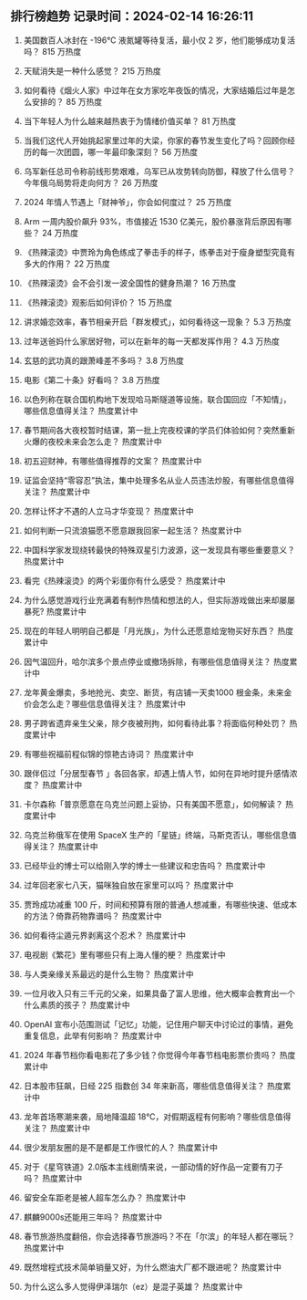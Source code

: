 
## 排行榜趋势 记录时间：2024-02-14 16:26:11
  
  1. 美国数百人冰封在 -196℃ 液氮罐等待复活，最小仅 2 岁，他们能够成功复活吗？ 815 万热度
    
  2. 天赋消失是一种什么感觉？ 215 万热度
    
  3. 如何看待《烟火人家》中过年在女方家吃年夜饭的情况，大家结婚后过年是怎么安排的？ 85 万热度
    
  4. 当下年轻人为什么越来越热衷于为情绪价值买单？ 81 万热度
    
  5. 当我们这代人开始挑起家里过年的大梁，你家的春节发生变化了吗？回顾你经历的每一次团圆，哪一年最印象深刻？ 56 万热度
    
  6. 乌军新任总司令称前线形势艰难，乌军已从攻势转向防御，释放了什么信号？今年俄乌局势将走向何方？ 26 万热度
    
  7. 2024 年情人节遇上「财神爷」，你会如何度过？ 25 万热度
    
  8. Arm 一周内股价飙升 93%，市值接近 1530 亿美元，股价暴涨背后原因有哪些？ 24 万热度
    
  9. 《热辣滚烫》中贾玲为角色练成了拳击手的样子，练拳击对于瘦身塑型究竟有多大的作用？ 22 万热度
    
  10. 《热辣滚烫》会不会引发一波全国性的健身热潮？ 16 万热度
    
  11. 《热辣滚烫》观影后如何评价？ 15 万热度
    
  12. 讲求婚恋效率，春节相亲开启「群发模式」，如何看待这一现象？ 5.3 万热度
    
  13. 过年送爸妈什么家居好物，可以在新年的每一天都发挥作用？ 4.3 万热度
    
  14. 玄慈的武功真的跟萧峰差不多吗？ 3.8 万热度
    
  15. 电影《第二十条》好看吗？ 3.8 万热度
    
  16. 以色列称在联合国机构地下发现哈马斯隧道等设施，联合国回应「不知情」，哪些信息值得关注？ 热度累计中
    
  17. 春节期间各大夜校暂时结课，第一批上完夜校课的学员们体验如何？突然重新火爆的夜校未来会怎么走？ 热度累计中
    
  18. 初五迎财神，有哪些值得推荐的文案？ 热度累计中
    
  19. 证监会坚持“零容忍”执法，集中处理多名从业人员违法炒股，有哪些信息值得关注？ 热度累计中
    
  20. 怎样让怀才不遇的人立马才华变现？ 热度累计中
    
  21. 如何判断一只流浪猫愿不愿意跟我回家一起生活？ 热度累计中
    
  22. 中国科学家发现绕转最快的特殊双星引力波源，这一发现具有哪些重要意义？ 热度累计中
    
  23. 看完《热辣滚烫》的两个彩蛋你有什么感受？ 热度累计中
    
  24. 为什么感觉游戏行业充满着有制作热情和想法的人，但实际游戏做出来却屡屡暴死? 热度累计中
    
  25. 现在的年轻人明明自己都是「月光族」，为什么还愿意给宠物买好东西？ 热度累计中
    
  26. 因气温回升，哈尔滨多个景点停业或撤场拆除，有哪些信息值得关注？ 热度累计中
    
  27. 龙年黄金爆卖，多地抢光、卖空、断货，有店铺一天卖1000 根金条，未来金价会怎么走？哪些信息值得关注？ 热度累计中
    
  28. 男子跨省遗弃亲生父亲，除夕夜被刑拘，如何看待此事？将面临何种处罚？ 热度累计中
    
  29. 有哪些祝福前程似锦的惊艳古诗词？ 热度累计中
    
  30. 跟伴侣过「分居型春节 」各回各家，却遇上情人节，如何在异地时提升感情浓度？ 热度累计中
    
  31. 卡尔森称「普京愿意在乌克兰问题上妥协，只有美国不愿意」，如何解读？ 热度累计中
    
  32. 乌克兰称俄军在使用 SpaceX 生产的「星链」终端，马斯克否认，哪些信息值得关注？ 热度累计中
    
  33. 已经毕业的博士可以给刚入学的博士一些建议和忠告吗？ 热度累计中
    
  34. 过年回老家七八天，猫咪独自放在家里可以吗？ 热度累计中
    
  35. 贾玲成功减重 100 斤，时间和预算有限的普通人想减重，有哪些快速、低成本的方法？倚靠药物靠谱吗？ 热度累计中
    
  36. 如何看待尘遁元界剥离这个忍术？ 热度累计中
    
  37. 电视剧《繁花》里有哪些只有上海人懂的梗？ 热度累计中
    
  38. 与人类亲缘关系最远的是什么生物？ 热度累计中
    
  39. 一位月收入只有三千元的父亲，如果具备了富人思维，他大概率会教育出一个什么素质的孩子？ 热度累计中
    
  40. OpenAI 宣布小范围测试「记忆」功能，记住用户聊天中讨论过的事情，避免重复信息，此举有何影响？ 热度累计中
    
  41. 2024 年春节档你看电影花了多少钱？你觉得今年春节档电影票价贵吗？ 热度累计中
    
  42. 日本股市狂飙，日经 225 指数创 34 年来新高，哪些信息值得关注？ 热度累计中
    
  43. 龙年首场寒潮来袭，局地降温超 18℃，对假期返程有何影响？哪些信息值得关注？ 热度累计中
    
  44. 很少发朋友圈的是不是都是工作很忙的人？ 热度累计中
    
  45. 对于《星穹铁道》2.0版本主线剧情来说，一部动情的好作品一定要有刀子吗？ 热度累计中
    
  46. 留安全车距老是被人超车怎么办？ 热度累计中
    
  47. 麒麟9000s还能用三年吗？ 热度累计中
    
  48. 春节旅游热度翻倍，你会选择春节旅游吗？不在「尔滨」的年轻人都在哪玩？ 热度累计中
    
  49. 既然增程式技术简单销量又好，为什么燃油大厂都不跟进呢？ 热度累计中
    
  50. 为什么这么多人觉得伊泽瑞尔（ez）是混子英雄？ 热度累计中
    